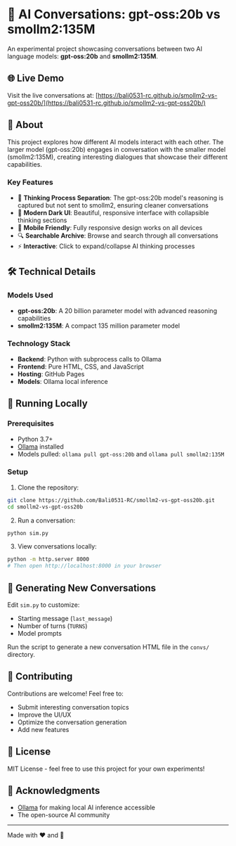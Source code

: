 # 🤖 AI Conversations: gpt-oss:20b vs smollm2:135M

An experimental project showcasing conversations between two AI language models: **gpt-oss:20b** and **smollm2:135M**.

## 🌐 Live Demo

Visit the live conversations at: [https://bali0531-rc.github.io/smollm2-vs-gpt-oss20b/](https://bali0531-rc.github.io/smollm2-vs-gpt-oss20b/)

## 📖 About

This project explores how different AI models interact with each other. The larger model (gpt-oss:20b) engages in conversation with the smaller model (smollm2:135M), creating interesting dialogues that showcase their different capabilities.

### Key Features

- 🧠 **Thinking Process Separation**: The gpt-oss:20b model's reasoning is captured but not sent to smollm2, ensuring cleaner conversations
- 🎨 **Modern Dark UI**: Beautiful, responsive interface with collapsible thinking sections
- 📱 **Mobile Friendly**: Fully responsive design works on all devices
- 🔍 **Searchable Archive**: Browse and search through all conversations
- ⚡ **Interactive**: Click to expand/collapse AI thinking processes

## 🛠️ Technical Details

### Models Used

- **gpt-oss:20b**: A 20 billion parameter model with advanced reasoning capabilities
- **smollm2:135M**: A compact 135 million parameter model

### Technology Stack

- **Backend**: Python with subprocess calls to Ollama
- **Frontend**: Pure HTML, CSS, and JavaScript
- **Hosting**: GitHub Pages
- **Models**: Ollama local inference

## 🚀 Running Locally

### Prerequisites

- Python 3.7+
- [Ollama](https://ollama.ai) installed
- Models pulled: `ollama pull gpt-oss:20b` and `ollama pull smollm2:135M`

### Setup

1. Clone the repository:
```bash
git clone https://github.com/Bali0531-RC/smollm2-vs-gpt-oss20b.git
cd smollm2-vs-gpt-oss20b
```

2. Run a conversation:
```bash
python sim.py
```

3. View conversations locally:
```bash
python -m http.server 8000
# Then open http://localhost:8000 in your browser
```

## 📝 Generating New Conversations

Edit `sim.py` to customize:
- Starting message (`last_message`)
- Number of turns (`TURNS`)
- Model prompts

Run the script to generate a new conversation HTML file in the `convs/` directory.

## 🤝 Contributing

Contributions are welcome! Feel free to:
- Submit interesting conversation topics
- Improve the UI/UX
- Optimize the conversation generation
- Add new features

## 📄 License

MIT License - feel free to use this project for your own experiments!

## 🙏 Acknowledgments

- [Ollama](https://ollama.ai) for making local AI inference accessible
- The open-source AI community

---

Made with ❤️ and 🤖

